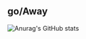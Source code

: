 ## go/Away

![Anurag's GitHub stats](https://github-readme-stats.vercel.app/api?jellybeansontoasties=anuraghazra&show_icons=true&bg_color=00000000)
